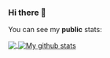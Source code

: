 ### Hi there 👋
 
You can see my **public** stats:

<a href="https://github.com/GigaFlopsis">
  <img align="center" src="https://github-readme-stats.vercel.app/api/top-langs/?username=GigaFlopsis&layout=compact&langs_count=8&theme=radical" />
</a>
<a href="https://github.com/GigaFlopsis">
  <img align="center" src="https://github-readme-stats.anuraghazra1.vercel.app/api?username=GigaFlopsis&line_height=24&show_icons=true&theme=radical&layout=compact" alt="My github stats" />  
</a>  
